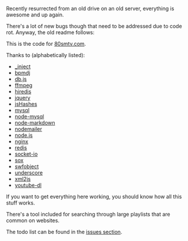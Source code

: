 Recently resurrected from an old drive on an old server, everything is awesome and up again.

There's a lot of new bugs though that need to be addressed due to code rot.  Anyway, the old readme follows:

This is the code for [80smtv.com](http://80smtv.com).

Thanks to (alphabetically listed):

 * [_inject](https://github.com/kristopolous/_inject)
 * [bpmdj](ftp://bpmdj.yellowcouch.org/bpmdj/)
 * [db.js](https://github.com/kristopolous/db.js)
 * [ffmpeg](http://ffmpeg.org/)
 * [hiredis](https://github.com/mranney/node_redis)
 * [jquery](http://jquery.com/)
 * [jsHashes](https://github.com/h2non/jsHashes)
 * [mysql](http://mysql.com/)
 * [node-mysql](https://github.com/felixge/node-mysql)
 * [node-markdown](https://github.com/andris9/node-markdown)
 * [nodemailer](https://github.com/andris9/Nodemailer)
 * [node.js](http://nodejs.org/)
 * [nginx](http://wiki.nginx.org/Main)
 * [redis](http://redis.io/)
 * [socket-io](http://socket.io/)
 * [sox](http://sox.sourceforge.net/)
 * [swfobject](http://code.google.com/p/swfobject/)
 * [underscore](https://github.com/documentcloud/underscore)
 * [xml2js](https://github.com/Leonidas-from-XIV/node-xml2js)
 * [youtube-dl](https://github.com/rg3/youtube-dl)

If you want to get everything here working, you should know how all this
stuff works.

There's a tool included for searching through large playlists that are common on websites.

The todo list can be found in the [issues section](https://github.com/kristopolous/emptyv/issues).
